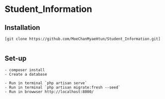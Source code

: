 # Student_Information

## Installation

```
[git clone https://github.com/MoeChanMyaeHtun/Student_Information.git]


```
## Set-up
```
- composer install
- Create a database
```

 
```
- Run in terminal `php artisan serve`
- Run in terminal `php artisan migrate:fresh --seed`
- Run in browwser http://localhost:8000/
```
